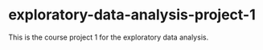 # exploratory-data-analysis-project-1
This is the course project 1 for the exploratory data analysis.
